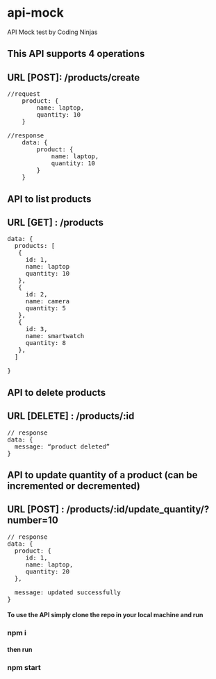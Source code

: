 # api-mock
API Mock test by Coding Ninjas

## This API supports 4 operations


## URL [POST]: /products/create
<pre>
//request
    product: {
        name: laptop,
        quantity: 10
    }

//response
    data: {
        product: {
            name: laptop,
            quantity: 10
        }
    }
</pre>
## API to list products
## URL [GET] : /products
<pre>
data: {
  products: [
   {
     id: 1,
     name: laptop
     quantity: 10
   },
   {
     id: 2,
     name: camera
     quantity: 5
   },
   {
     id: 3,
     name: smartwatch
     quantity: 8
   },
  ]

}
</pre>
## API to delete products
## URL [DELETE] : /products/:id
<pre>
// response
data: {
  message: “product deleted”
}
</pre>

## API to update quantity of a product (can be incremented or decremented)
## URL [POST] : /products/:id/update_quantity/?number=10
<pre>
// response
data: {
  product: {
     id: 1,
     name: laptop,
     quantity: 20
  },

  message: updated successfully
}
</pre>
#### To use the API simply clone the repo in your local machine and run
### npm i
#### then run 
### npm start